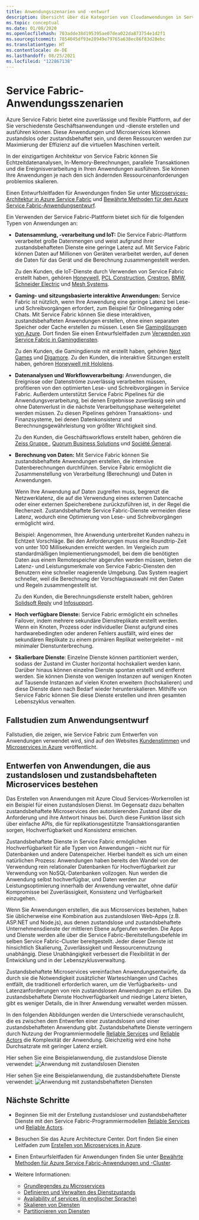 ```yaml
---
title: Anwendungsszenarien und -entwurf
description: Übersicht über die Kategorien von Cloudanwendungen in Service Fabric. Informationen zum Anwendungsentwurf mit zustandsbehafteten und zustandslosen Diensten
ms.topic: conceptual
ms.date: 01/08/2020
ms.openlocfilehash: 703adde38d195395ae07dea022da873754e1d2f1
ms.sourcegitcommit: 7854045df93e28949e79765a638ec86f83d28ebc
ms.translationtype: HT
ms.contentlocale: de-DE
ms.lasthandoff: 08/25/2021
ms.locfileid: "122867138"
---
```

# <a name="service-fabric-application-scenarios"></a>Service Fabric-Anwendungsszenarien

Azure Service Fabric bietet eine zuverlässige und flexible Plattform, auf der Sie verschiedenste Geschäftsanwendungen und -dienste erstellen und ausführen können. Diese Anwendungen und Microservices können zustandslos oder zustandsbehaftet sein, und deren Ressourcen werden zur Maximierung der Effizienz auf die virtuellen Maschinen verteilt.

In der einzigartigen Architektur von Service Fabric können Sie Echtzeitdatenanalysen, In-Memory-Berechnungen, parallele Transaktionen und die Ereignisverarbeitung in Ihren Anwendungen ausführen. Sie können Ihre Anwendungen je nach den sich ändernden Ressourcenanforderungen problemlos skalieren.

Einen Entwurfsleitfaden für Anwendungen finden Sie unter [Microservices-Architektur in Azure Service Fabric](/azure/architecture/reference-architectures/microservices/service-fabric) und [Bewährte Methoden für den Azure Service Fabric-Anwendungsentwurf](service-fabric-best-practices-applications.md).

Ein Verwenden der Service Fabric-Plattform bietet sich für die folgenden Typen von Anwendungen an:

* **Datensammlung, -verarbeitung und IoT:** Die Service Fabric-Plattform verarbeitet große Datenmengen und weist aufgrund ihrer zustandsbehafteten Dienste eine geringe Latenz auf. Mit Service Fabric können Daten auf Millionen von Geräten verarbeitet werden, auf denen die Daten für das Gerät und die Berechnung zusammengestellt werden.

    Zu den Kunden, die IoT-Dienste durch Verwenden von Service Fabric erstellt haben, gehören [Honeywell](https://customers.microsoft.com/story/honeywell-builds-microservices-based-thermostats-on-azure), [PCL Construction](https://customers.microsoft.com/story/pcl-construction-professional-services-azure), [Crestron](https://customers.microsoft.com/story/crestron-partner-professional-services-azure), [BMW](https://customers.microsoft.com/story/bmw-enables-driver-mobility-via-azure-service-fabric/), [Schneider Electric](https://customers.microsoft.com/story/schneider-electric-powers-engergy-solutions-on-azure-service-fabric) und [Mesh Systems](https://customers.microsoft.com/story/mesh-systems-lights-up-the-market-with-iot-based-azure-solutions).

* **Gaming- und sitzungsbasierte interaktive Anwendungen:** Service Fabric ist nützlich, wenn Ihre Anwendung eine geringe Latenz bei Lese- und Schreibvorgängen erfordert, zum Beispiel für Onlinegaming oder Chats. Mit Service Fabric können Sie diese interaktiven, zustandsbehafteten Anwendungen erstellen, ohne einen separaten Speicher oder Cache erstellen zu müssen. Lesen Sie [Gaminglösungen von Azure](https://azure.microsoft.com/solutions/gaming/). Dort finden Sie einen Entwurfsleitfaden zum [Verwenden von Service Fabric in Gamingdiensten](/gaming/azure/reference-architectures/multiplayer-synchronous-sf).

    Zu den Kunden, die Gamingdienste mit erstellt haben, gehören [Next Games](https://customers.microsoft.com/story/next-games-media-telecommunications-azure) und [Digamore](https://customers.microsoft.com/story/digamore-entertainment-scores-with-a-new-gaming-platform-based-on-azure-service-fabric/). Zu den Kunden, die interaktive Sitzungen erstellt haben, gehören [Honeywell mit Hololens](https://customers.microsoft.com/story/honeywell-manufacturing-hololens).

* **Datenanalysen und Workflowverarbeitung:** Anwendungen, die Ereignisse oder Datenströme zuverlässig verarbeiten müssen, profitieren von den optimierten Lese- und Schreibvorgängen in Service Fabric. Außerdem unterstützt Service Fabric Pipelines für die Anwendungsverarbeitung, bei denen Ergebnisse zuverlässig sein und ohne Datenverlust in die nächste Verarbeitungsphase weitergeleitet werden müssen. Zu diesen Pipelines gehören Transaktions- und Finanzsysteme, bei denen Datenkonsistenz und Berechnungsgewährleistung von größter Wichtigkeit sind.

    Zu den Kunden, die Geschäftsworkflows erstellt haben, gehören die [Zeiss Gruppe ](https://customers.microsoft.com/story/zeiss-group-focuses-on-azure-service-fabric-for-key-integration-platform), [Quorum Business Solutions](https://customers.microsoft.com/en-us/story/quorum-business-solutions-expand-energy-managemant-solutions-using-azure-service-fabric) und [Société General](https://customers.microsoft.com/en-us/story/societe-generale-speeds-real-time-market-quotes-using-azure-service-fabric).

* **Berechnung von Daten:** Mit Service Fabric können Sie zustandsbehaftete Anwendungen erstellen, die intensive Datenberechnungen durchführen. Service Fabric ermöglicht die Zusammenstellung von Verarbeitung (Berechnung) und Daten in Anwendungen. 

   Wenn Ihre Anwendung auf Daten zugreifen muss, begrenzt die Netzwerklatenz, die auf die Verwendung eines externen Datencache oder einer externen Speicherebene zurückzuführen ist, in der Regel die Rechenzeit. Zustandsbehaftete Service Fabric-Dienste vermeiden diese Latenz, wodurch eine Optimierung von Lese- und Schreibvorgängen ermöglicht wird.

   Beispiel: Angenommen, Ihre Anwendung unterbreitet Kunden nahezu in Echtzeit Vorschläge. Bei den Anforderungen muss eine Roundtrip-Zeit von unter 100 Millisekunden erreicht werden. Im Vergleich zum standardmäßigen Implementierungsmodell, bei dem die benötigten Daten aus einem Remotespeicher abgerufen werden müssen, bieten die Latenz- und Leistungsmerkmale von Service Fabric-Diensten den Benutzern eine schneller reagierende Umgebung. Das System reagiert schneller, weil die Berechnung der Vorschlagsauswahl mit den Daten und Regeln zusammengestellt ist.

    Zu den Kunden, die Berechnungsdienste erstellt haben, gehören [Solidsoft Reply](https://customers.microsoft.com/story/solidsoft-reply-platform-powers-e-verification-of-pharmaceuticals) und [Infosupport](https://customers.microsoft.com/story/service-fabric-customer-profile-info-support-and-fudura).

* **Hoch verfügbare Dienste:** Service Fabric ermöglicht ein schnelles Failover, indem mehrere sekundäre Dienstreplikate erstellt werden. Wenn ein Knoten, Prozess oder individueller Dienst aufgrund eines hardwarebedingten oder anderen Fehlers ausfällt, wird eines der sekundären Replikate zu einem primären Replikat weitergeleitet – mit minimaler Dienstunterbrechung.

* **Skalierbare Dienste**: Einzelne Dienste können partitioniert werden, sodass der Zustand im Cluster horizontal hochskaliert werden kann. Darüber hinaus können einzelne Dienste spontan erstellt und entfernt werden. Sie können Dienste von wenigen Instanzen auf wenigen Knoten auf Tausende Instanzen auf vielen Knoten erweitern (hochskalieren) und diese Dienste dann nach Bedarf wieder herunterskalieren. Mithilfe von Service Fabric können Sie diese Dienste erstellen und ihren gesamten Lebenszyklus verwalten.

## <a name="application-design-case-studies"></a>Fallstudien zum Anwendungsentwurf

Fallstudien, die zeigen, wie Service Fabric zum Entwerfen von Anwendungen verwendet wird, sind auf den Websites [Kundenstimmen](https://customers.microsoft.com/en-us/search?sq=%22Azure%20Service%20Fabric%22&ff=&p=2&so=story_publish_date%20desc) und [Microservices in Azure](https://azure.microsoft.com/solutions/microservice-applications/) veröffentlicht.

## <a name="designing-applications-composed-of-stateless-and-stateful-microservices"></a>Entwerfen von Anwendungen, die aus zustandslosen und zustandsbehafteten Microservices bestehen

Das Erstellen von Anwendungen mit Azure Cloud Services-Workerrollen ist ein Beispiel für einen zustandslosen Dienst. Im Gegensatz dazu behalten zustandsbehaftete Microservices den autorisierenden Zustand über die Anforderung und ihre Antwort hinaus bei. Durch diese Funktion lässt sich über einfache APIs, die für replikationsgestützte Transaktionsgarantien sorgen, Hochverfügbarkeit und Konsistenz erreichen.

Zustandsbehaftete Dienste in Service Fabric ermöglichen Hochverfügbarkeit für alle Typen von Anwendungen – nicht nur für Datenbanken und andere Datenspeicher. Hierbei handelt es sich um einen natürlichen Prozess: Anwendungen haben bereits den Wandel von der Verwendung rein relationaler Datenbanken für Hochverfügbarkeit zur Verwendung von NoSQL-Datenbanken vollzogen. Nun werden die Anwendung selbst hochverfügbar, und Daten werden zur Leistungsoptimierung innerhalb der Anwendung verwaltet, ohne dafür Kompromisse bei Zuverlässigkeit, Konsistenz und Verfügbarkeit einzugehen.

Wenn Sie Anwendungen erstellen, die aus Microservices bestehen, haben Sie üblicherweise eine Kombination aus zustandslosen Web-Apps (z.B. ASP.NET und Node.js), aus denen zustandslose und zustandsbehaftete Unternehmensdienste der mittleren Ebene aufgerufen werden. Die Apps und Dienste werden alle über die Service Fabric-Bereitstellungsbefehle im selben Service Fabric-Cluster bereitgestellt. Jeder dieser Dienste ist hinsichtlich Skalierung, Zuverlässigkeit und Ressourcennutzung unabhängig. Diese Unabhängigkeit verbessert die Flexibilität in der Entwicklung und in der Lebenszyklusverwaltung.

Zustandsbehaftete Microservices vereinfachen Anwendungsentwürfe, da durch sie die Notwendigkeit zusätzlicher Warteschlangen und Caches entfällt, die traditionell erforderlich waren, um die Verfügbarkeits- und Latenzanforderungen von rein zustandslosen Anwendungen zu erfüllen. Da zustandsbehaftete Dienste Hochverfügbarkeit und niedrige Latenz bieten, gibt es weniger Details, die in Ihrer Anwendung verwaltet werden müssen.

In den folgenden Abbildungen werden die Unterschiede veranschaulicht, die es zwischen dem Entwerfen einer zustandslosen und einer zustandsbehafteten Anwendung gibt. Zustandsbehaftete Dienste verringern durch Nutzung der Programmiermodelle [Reliable Services](service-fabric-reliable-services-introduction.md) und [Reliable Actors](service-fabric-reliable-actors-introduction.md) die Komplexität der Anwendung. Gleichzeitig wird eine hohe Durchsatzrate mit geringer Latenz erzielt.

Hier sehen Sie eine Beispielanwendung, die zustandslose Dienste verwendet: ![Anwendung mit zustandslosen Diensten][Image1]

Hier sehen Sie eine Beispielanwendung, die zustandsbehaftete Dienste verwendet: ![Anwendung mit zustandsbehafteten Diensten][Image2]

## <a name="next-steps"></a>Nächste Schritte

* Beginnen Sie mit der Erstellung zustandsloser und zustandsbehafteter Dienste mit den Service Fabric-Programmiermodellen [Reliable Services](service-fabric-reliable-services-quick-start.md) und [Reliable Actors](service-fabric-reliable-actors-get-started.md).
* Besuchen Sie das Azure Architecture Center. Dort finden Sie einen Leitfaden zum [Erstellen von Microservices in Azure](/azure/architecture/microservices/).
* Einen Entwurfsleitfaden für Anwendungen finden Sie unter [Bewährte Methoden für Azure Service Fabric-Anwendungen und -Cluster](./service-fabric-best-practices-security.md).

* Weitere Informationen:
  * [Grundlegendes zu Microservices](service-fabric-overview-microservices.md)
  * [Definieren und Verwalten des Dienstzustands](service-fabric-concepts-state.md)
  * [Availability of services (in englischer Sprache)](service-fabric-availability-services.md)
  * [Skalieren von Diensten](service-fabric-concepts-scalability.md)
  * [Partitionieren von Diensten](service-fabric-concepts-partitioning.md)

[Image1]: media/service-fabric-application-scenarios/AppwithStatelessServices.png
[Image2]: media/service-fabric-application-scenarios/AppwithStatefulServices.png
